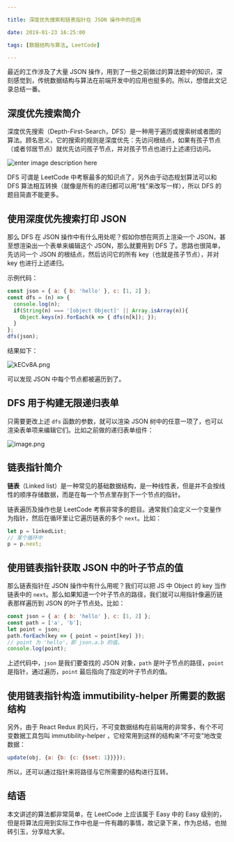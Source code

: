 ```yaml
---

title: 深度优先搜索和链表指针在 JSON 操作中的应用

date: 2019-01-23 16:25:00

tags: [数据结构与算法, LeetCode]

---
```


最近的工作涉及了大量 JSON 操作，用到了一些之前做过的算法题中的知识，深刻感觉到，传统数据结构与算法在前端开发中的应用也挺多的。所以，想借此文记录总结一番。

<!--more-->

## 深度优先搜索简介

深度优先搜索（Depth-First-Search，DFS）是一种用于遍历或搜索树或者图的算法。顾名思义，它的搜索的规则是深度优先：先访问根结点，如果有孩子节点（或者邻居节点）就优先访问孩子节点，并对孩子节点也进行上述递归访问。

![enter image description here](https://ws1.sinaimg.cn/mw690/83900b4egy1fcvp988h6bj20bu08vmxg)

DFS 可谓是 LeetCode 中考察最多的知识点了，另外由于动态规划算法可以和 DFS 算法相互转换（就像是所有的递归都可以用“栈”来改写一样），所以 DFS 的题目简直不能更多。

## 使用深度优先搜索打印 JSON

那么 DFS 在 JSON 操作中有什么用处呢？假如你想在网页上渲染一个 JSON，甚至想渲染出一个表单来编辑这个 JSON，那么就要用到 DFS 了。思路也很简单，先访问一个 JSON 的根结点，然后访问它的所有 key（也就是孩子节点），并对 key 也进行上述递归。

示例代码：

```js
const json = { a: { b: 'hello' }, c: [1, 2] };
const dfs = (n) => {
  console.log(n);
  if(String(n) === '[object Object]' || Array.isArray(n)){
    Object.keys(n).forEach(k => { dfs(n[k]); });
  }
}; 
dfs(json);
```

结果如下：

![kECv8A.png](https://s2.ax1x.com/2019/01/23/kECv8A.png)

可以发现 JSON 中每个节点都被遍历到了。

## DFS 用于构建无限递归表单

只需要更改上述 `dfs` 函数的参数，就可以渲染 JSON 树中的任意一项了，也可以渲染表单项来编辑它们。比如之前做的递归表单组件：

![image.png](http://ata2-img.cn-hangzhou.img-pub.aliyun-inc.com/9d7c702a9e3e240b4945ed53a7c5070f.png)

## 链表指针简介

**链表**（Linked list）是一种常见的基础数据结构，是一种线性表，但是并不会按线性的顺序存储数据，而是在每一个节点里存到下一个节点的指针。

链表遍历及操作也是 LeetCode 考察非常多的题目。通常我们会定义一个变量作为指针，然后在循环里让它遍历链表的多个 `next`。比如：

```js
let p = linkedList;
// 某个循环中
p = p.next;

```


## 使用链表指针获取 JSON 中的叶子节点的值

那么链表指针在 JSON 操作中有什么用呢？我们可以把 JS 中 Object 的 key 当作链表中的 `next`。那么如果知道一个叶子节点的路径，我们就可以用指针像遍历链表那样遍历到 JSON 的叶子节点处。比如：

```js
const json = { a: { b: 'hello' }, c: [1, 2] };
const path = ['a', 'b'];
let point = json;
path.forEach(key => { point = point[key] });
// point 为 'hello'，即 json.a.b 的值。
console.log(point);
```

上述代码中，`json` 是我们要查找的 JSON 对象，`path` 是叶子节点的路径，`point` 是指针，通过遍历，`point` 最后指向了指定的叶子节点的值。

## 使用链表指针构造 immutibility-helper 所需要的数据结构

另外，由于 React Redux 的风行，不可变数据结构在前端用的非常多，有个不可变数据工具包叫 immutibility-helper ，它经常用到这样的结构来“不可变”地改变数据：

```js
update(obj, {a: {b: {c: {$set: 1}}}});
```

所以，还可以通过指针来将路径与它所需要的结构进行互转。

## 结语

本文讲述的算法都非常简单，在 LeetCode 上应该属于 Easy 中的 Easy 级别的，但是将算法应用到实际工作中也是一件有趣的事情，故记录下来，作为总结，也抛砖引玉，分享给大家。